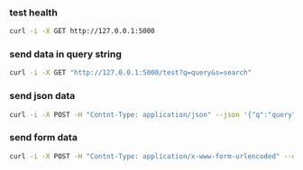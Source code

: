 ### test health 
 ```sh
 curl -i -X GET http://127.0.0.1:5000
 ```


### send data in query string 
 ```sh
 curl -i -X GET "http://127.0.0.1:5000/test?q=query&s=search"
 ```

 
### send json data 
 ```sh
 curl -i -X POST -H "Contnt-Type: application/json" --json '{"q":"query","s":"search"}' http://127.0.0.1:5000/test
 ```


 ### send form data 
 ```sh
 curl -i -X POST -H "Contnt-Type: application/x-www-form-urlencoded" --data "q=query&s=search" http://127.0.0.1:5000/test
 ```

